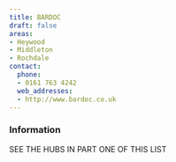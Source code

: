 ```yaml
---
title: BARDOC
draft: false
areas:
- Heywood
- Middleton
- Rochdale
contact:
  phone:
  - 0161 763 4242
  web_addresses:
  - http://www.bardoc.co.uk
---
```


### Information
SEE THE HUBS IN PART ONE OF THIS LIST


